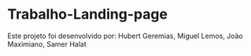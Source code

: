 # Trabalho-Landing-page
 Este projeto foi desenvolvido por:  Hubert Geremias, Miguel Lemos, João Maximiano, Samer Halat
